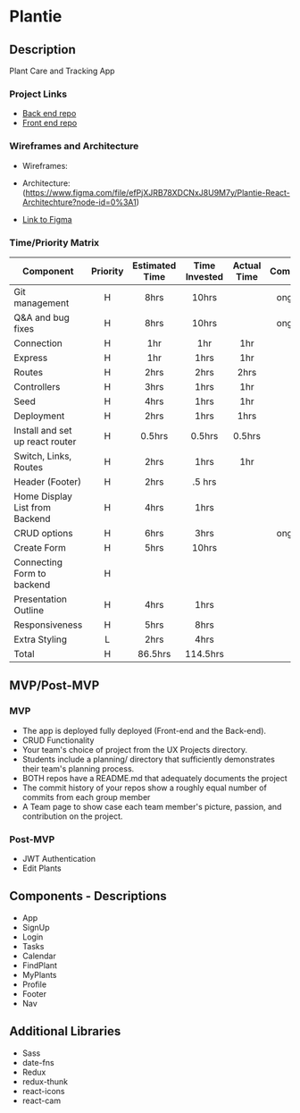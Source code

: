 # Plantie 

## Description
Plant Care and Tracking App
### Project Links
- [Back end repo](https://github.com/tony-shifflett/plantie-backend) 
- [Front end repo](https://github.com/tony-shifflett/plantie-frontend)
### Wireframes and Architecture

- Wireframes: 

- Architecture: (https://www.figma.com/file/efPjXJRB78XDCNxJ8U9M7y/Plantie-React-Architechture?node-id=0%3A1)

- [Link to Figma](https://www.figma.com/file/efPjXJRB78XDCNxJ8U9M7y/Plantie-React-Architechture?node-id=0%3A1)

### Time/Priority Matrix
| Component | Priority | Estimated Time | Time Invested | Actual Time |Completed|
| --- | :---: |  :---: | :---: | :---: |:---:|
| Git management | H | 8hrs | 10hrs |  |ongoing|
| Q&A and bug fixes | H | 8hrs | 10hrs | |ongoing|
| Connection | H | 1hr | 1hr | 1hr |X|
| Express  | H | 1hr | 1hrs |1hr|X|
| Routes | H | 2hrs | 2hrs |2hrs|X|
| Controllers | H | 3hrs | 1hrs |1hr|X|
| Seed | H | 4hrs | 1hrs | 1hr|X|
| Deployment | H | 2hrs | 1hrs | 1hrs |X|
| Install and set up react router | H | 0.5hrs | 0.5hrs |0.5hrs |X|
| Switch, Links, Routes | H | 2hrs | 1hrs | 1hr|X|
| Header (Footer)| H | 2hrs | .5 hrs | ||
| Home Display List from Backend | H | 4hrs | 1hrs |  ||
| CRUD options | H | 6hrs | 3hrs | |ongoing|
| Create Form | H | 5hrs | 10hrs |  ||
| Connecting Form to backend | H | |  | ||
| Presentation Outline | H | 4hrs| 1hrs | ||
| Responsiveness | H | 5hrs | 8hrs | ||
| Extra Styling | L | 2hrs | 4hrs |  ||
| Total | H | 86.5hrs| 114.5hrs |  |X|

## MVP/Post-MVP
### MVP
- The app is deployed fully deployed (Front-end and the Back-end).
- CRUD Functionality
- Your team's choice of project from the UX Projects directory.
- Students include a planning/ directory that sufficiently demonstrates their team's planning process.
- BOTH repos have a README.md that adequately documents the project
- The commit history of your repos show a roughly equal number of commits from each group member
- A Team page to show case each team member's picture, passion, and contribution on the project.
### Post-MVP
- JWT Authentication
- Edit Plants


## Components - Descriptions

- App
- SignUp
- Login
- Tasks
- Calendar
- FindPlant
- MyPlants
- Profile
- Footer
- Nav

## Additional Libraries
- Sass
- date-fns
- Redux
- redux-thunk 
- react-icons 
- react-cam